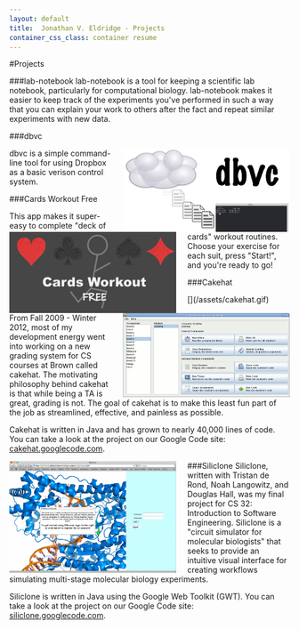 ```yaml
---
layout: default
title:  Jonathan V. Eldridge - Projects
container_css_class: container resume
---
```


#Projects

###lab-notebook
lab-notebook is a tool for keeping a scientific lab notebook, particularly for computational
biology. lab-notebook makes it easier to keep track of the experiments you've performed in such a
way that you can explain your work to others after the fact and repeat similar experiments with
new data.

###dbvc
<div class="project-div">
<img src="/assets/dbvc.jpg" style="float: right; width: 300px; margin-left: 20px"/>
dbvc is a simple command-line tool for using Dropbox as a basic verison control system.
</div>

###Cards Workout Free
<div class="project-div">
<img src="/assets/cards-workout-free.png" style="float: left; width: 300px; margin-right: 20px"/>
This app makes it super-easy to complete "deck of cards" workout routines. Choose your exercise for
each suit, press "Start!", and you're ready to go!</div>

###Cakehat
<div class="project-div" markdown="1">
[<img src="/assets/cakehat.gif" style="float: right; width: 300px; margin-left: 20px"/>](/assets/cakehat.gif)

From Fall 2009 - Winter 2012, most of my development energy went into working on a new grading
system for CS courses at Brown called cakehat. The motivating philosophy behind cakehat is that
while being a TA is great, grading is not. The goal of cakehat is to make this least fun part of
the job as streamlined, effective, and painless as possible.

Cakehat is written in Java and has grown to nearly 40,000 lines of code.  You can take a
look at the project on our Google Code site: [cakehat.googlecode.com](http://cakehat.googlecode.com).
</div>

###Siliclone
[<img src="/assets/siliclone.gif" style="float: left; width: 300px; margin-right: 20px"/>](/assets/siliclone.gif)
Siliclone, written with Tristan de Rond, Noah Langowitz, and Douglas Hall, was my final project for
CS 32: Introduction to Software Engineering. Siliclone is a "circuit simulator for molecular
biologists" that seeks to provide an intuitive visual interface for creating workflows simulating
multi-stage molecular biology experiments.

Siliclone is written in Java using the Google Web Toolkit (GWT). You can take a look at the project
on our Google Code site: [siliclone.googlecode.com](http://siliclone.googlecode.com).